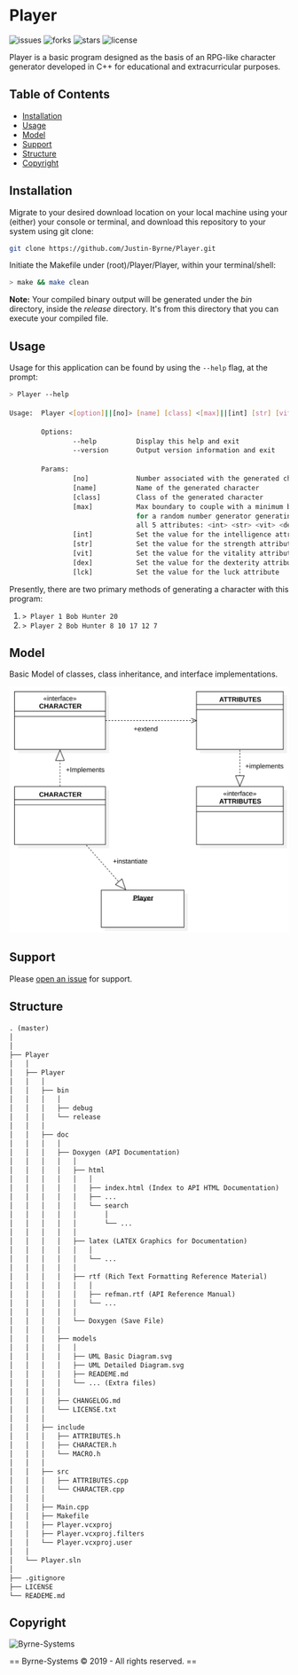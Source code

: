 # Player

![issues](https://img.shields.io/github/issues/Justin-Byrne/Player)
![forks](https://img.shields.io/github/forks/Justin-Byrne/Player)
![stars](https://img.shields.io/github/stars/Justin-Byrne/Player)
![license](https://img.shields.io/github/license/Justin-Byrne/Player)

Player is a basic program designed as the basis of an RPG-like character generator developed in C++ for educational and extracurricular purposes.

## Table of Contents
- [Installation](#installation)
- [Usage](#usage)
- [Model](#model)
- [Support](#support)
- [Structure](#structure)
- [Copyright](#copyright)

## Installation

Migrate to your desired download location on your local machine using your (either) your console or terminal, and download this repository to your system using git clone:

```sh
git clone https://github.com/Justin-Byrne/Player.git
```

Initiate the Makefile under (root)/Player/Player, within your terminal/shell:

```sh
> make && make clean
```

**Note:** Your compiled binary output will be generated under the *bin* directory, inside the *release* directory. It's from this directory that you can execute your compiled file.

## Usage

Usage for this application can be found by using the `--help` flag, at the prompt:

```sh
> Player --help

Usage:  Player <[option]||[no]> [name] [class] <[max]||[int] [str] [vit] [dex] [lck]>

        Options:
                --help          Display this help and exit
                --version       Output version information and exit

        Params:
                [no]            Number associated with the generated character
                [name]          Name of the generated character
                [class]         Class of the generated character
                [max]           Max boundary to couple with a minimum boundary of 1
                                for a random number generator generating values for
                                all 5 attributes: <int> <str> <vit> <dex> <lck>
                [int]           Set the value for the intelligence attribute
                [str]           Set the value for the strength attribute
                [vit]           Set the value for the vitality attribute
                [dex]           Set the value for the dexterity attribute
                [lck]           Set the value for the luck attribute

```

Presently, there are two primary methods of generating a character with this program:

1. `> Player 1 Bob Hunter 20`
2. `> Player 2 Bob Hunter 8 10 17 12 7`

## Model

Basic Model of classes, class inheritance, and interface implementations.

![Model](https://raw.githubusercontent.com/Justin-Byrne/Player/master/Player/Player/doc/models/UML%20Basic%20Diagram.svg)

## Support

Please [open an issue](https://github.com/Justin-Byrne/Player/issues/new) for support.

## Structure

    . (master)
    │
    │
    ├── Player
    │   │
    │   ├── Player
    │   │   │
    │   │   ├── bin
    │   │   │   │
    │   │   │   ├── debug
    │   │   │   └── release
    │   │   │
    │   │   ├── doc
    │   │   │   │
    │   │   │   ├── Doxygen (API Documentation)
    │   │   │   │   │
    │   │   │   │   ├── html
    │   │   │   │   │   │
    │   │   │   │   │   ├── index.html (Index to API HTML Documentation)
    │   │   │   │   │   ├── ...
    │   │   │   │   │   └── search
    │   │   │   │   │       │
    │   │   │   │   │       └── ...
    │   │   │   │   │
    │   │   │   │   ├── latex (LATEX Graphics for Documentation)
    │   │   │   │   │   │
    │   │   │   │   │   └── ...
    │   │   │   │   │
    │   │   │   │   ├── rtf (Rich Text Formatting Reference Material)
    │   │   │   │   │   │
    │   │   │   │   │   ├── refman.rtf (API Reference Manual)
    │   │   │   │   │   └── ...
    │   │   │   │   │
    │   │   │   │   └── Doxygen (Save File)
    │   │   │   │
    │   │   │   ├── models
    │   │   │   │   │
    │   │   │   │   ├── UML Basic Diagram.svg
    │   │   │   │   ├── UML Detailed Diagram.svg
    │   │   │   │   ├── READEME.md
    │   │   │   │   └── ... (Extra files)
    │   │   │   │
    │   │   │   ├── CHANGELOG.md
    │   │   │   └── LICENSE.txt
    │   │   │
    │   │   ├── include
    │   │   │   ├── ATTRIBUTES.h
    │   │   │   ├── CHARACTER.h
    │   │   │   └── MACRO.h
    │   │   │
    │   │   ├── src
    │   │   │   ├── ATTRIBUTES.cpp
    │   │   │   └── CHARACTER.cpp
    │   │   │
    │   │   ├── Main.cpp
    │   │   ├── Makefile
    │   │   ├── Player.vcxproj
    │   │   ├── Player.vcxproj.filters
    │   │   └── Player.vcxproj.user
    │   │
    │   └── Player.sln
    │
    ├── .gitignore
    ├── LICENSE
    └── READEME.md

## Copyright

![Byrne-Systems](http://byrne-systems.com/content/static/cube_sm.png)

== Byrne-Systems © 2019 - All rights reserved. ==
